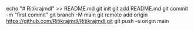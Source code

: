 echo "# Ritikrajmdl" >> README.md
git init
git add README.md
git commit -m "first commit"
git branch -M main
git remote add origin https://github.com/Ritikrajmdl/Ritikrajmdl.git
git push -u origin main
